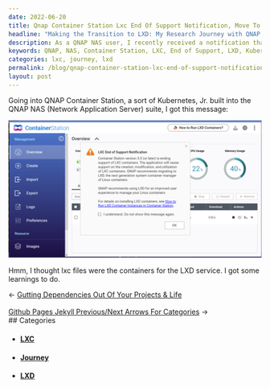 ```yaml
---
date: 2022-06-20
title: Qnap Container Station Lxc End Of Support Notification, Move To Lxd
headline: "Making the Transition to LXD: My Research Journey with QNAP Container Station"
description: As a QNAP NAS user, I recently received a notification that LXC files are no longer supported and I must transition to LXD. This left me with the need to do some research, which I have documented in this blog post. Read on to learn more about my journey and the results of my research.
keywords: QNAP, NAS, Container Station, LXC, End of Support, LXD, Kubernetes, Research, Journey, Results
categories: lxc, journey, lxd
permalink: /blog/qnap-container-station-lxc-end-of-support-notification-move-to-lxd/
layout: post
---
```



Going into QNAP Container Station, a sort of Kubernetes, Jr. built into the
QNAP NAS (Network Application Server) suite, I got this message:

![Qnap Container Station Lxc End Of Support Notification Lxd](/assets/images/qnap-container-station-lxc-end-of-support-notification-lxd.png)

Hmm, I thought lxc files were the containers for the LXD service. I got some
learnings to do.


<div class="arrow-links"><div class="post-nav-prev"><span class="arrow">&larr;&nbsp;</span><a href="/blog/gutting-dependencies-out-of-your-projects-life/">Gutting Dependencies Out Of Your Projects & Life</a></div> &nbsp; <div class="post-nav-next"><a href="/blog/github-pages-jekyll-previous-next-arrows-for-categories/">Github Pages Jekyll Previous/Next Arrows For Categories</a><span class="arrow">&nbsp;&rarr;</span></div></div>
## Categories

<ul>
<li><h4><a href='/lxc/'>LXC</a></h4></li>
<li><h4><a href='/journey/'>Journey</a></h4></li>
<li><h4><a href='/lxd/'>LXD</a></h4></li></ul>